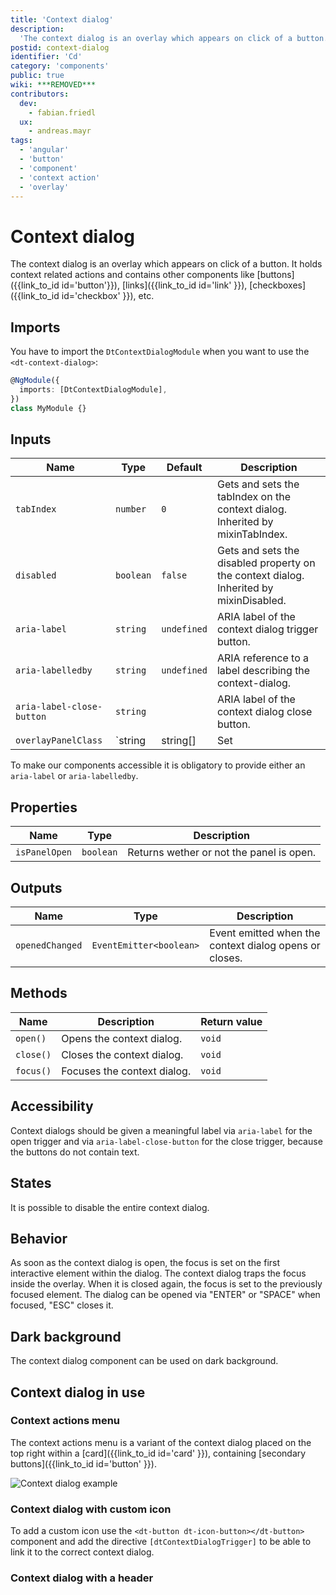 ```yaml
---
title: 'Context dialog'
description:
  'The context dialog is an overlay which appears on click of a button.'
postid: context-dialog
identifier: 'Cd'
category: 'components'
public: true
wiki: ***REMOVED***
contributors:
  dev:
    - fabian.friedl
  ux:
    - andreas.mayr
tags:
  - 'angular'
  - 'button'
  - 'component'
  - 'context action'
  - 'overlay'
---
```


# Context dialog

The context dialog is an overlay which appears on click of a button. It holds
context related actions and contains other components like
[buttons]({{link_to_id id='button'}}), [links]({{link_to_id id='link' }}),
[checkboxes]({{link_to_id id='checkbox' }}), etc.

<docs-source-example example="ContextDialogDefaultExample"></docs-source-example>

## Imports

You have to import the `DtContextDialogModule` when you want to use the
`<dt-context-dialog>`:

```typescript
@NgModule({
  imports: [DtContextDialogModule],
})
class MyModule {}
```

## Inputs

| Name                      | Type                                                       | Default     | Description                                                                                             |
| ------------------------- | ---------------------------------------------------------- | ----------- | ------------------------------------------------------------------------------------------------------- |
| `tabIndex`                | `number`                                                   | `0`         | Gets and sets the tabIndex on the context dialog. Inherited by mixinTabIndex.                           |
| `disabled`                | `boolean`                                                  | `false`     | Gets and sets the disabled property on the context dialog. Inherited by mixinDisabled.                  |
| `aria-label`              | `string`                                                   | `undefined` | ARIA label of the context dialog trigger button.                                                        |
| `aria-labelledby`         | `string`                                                   | `undefined` | ARIA reference to a label describing the context-dialog.                                                |
| `aria-label-close-button` | `string`                                                   |             | ARIA label of the context dialog close button.                                                          |
| `overlayPanelClass`       | `string | string[] | Set<string> | { [key: string]: any }` |             | Custom css classes to add to the overlay panel element. Can be used to scope styling within the overlay |

To make our components accessible it is obligatory to provide either an
`aria-label` or `aria-labelledby`.

## Properties

| Name          | Type      | Description                              |
| ------------- | --------- | ---------------------------------------- |
| `isPanelOpen` | `boolean` | Returns wether or not the panel is open. |

## Outputs

| Name            | Type                    | Description                                            |
| --------------- | ----------------------- | ------------------------------------------------------ |
| `openedChanged` | `EventEmitter<boolean>` | Event emitted when the context dialog opens or closes. |

## Methods

| Name      | Description                 | Return value |
| --------- | --------------------------- | ------------ |
| `open()`  | Opens the context dialog.   | `void`       |
| `close()` | Closes the context dialog.  | `void`       |
| `focus()` | Focuses the context dialog. | `void`       |

## Accessibility

Context dialogs should be given a meaningful label via `aria-label` for the open
trigger and via `aria-label-close-button` for the close trigger, because the
buttons do not contain text.

## States

It is possible to disable the entire context dialog.

<docs-source-example example="ContextDialogInteractiveExample"></docs-source-example>

## Behavior

As soon as the context dialog is open, the focus is set on the first interactive
element within the dialog. The context dialog traps the focus inside the
overlay. When it is closed again, the focus is set to the previously focused
element. The dialog can be opened via "ENTER" or "SPACE" when focused, "ESC"
closes it.

<docs-source-example example="ContextDialogPreviousFocusExample"></docs-source-example>

## Dark background

The context dialog component can be used on dark background.

<docs-source-example example="ContextDialogDarkExample" themedark="true"></docs-source-example>

## Context dialog in use

### Context actions menu

The context actions menu is a variant of the context dialog placed on the top
right within a [card]({{link_to_id id='card' }}), containing [secondary
buttons]({{link_to_id id='button' }}).

![Context dialog example](https://d24pvdz4mvzd04.cloudfront.net/test/context-dialog-example-100-4075494172.png)

### Context dialog with custom icon

To add a custom icon use the `<dt-button dt-icon-button></dt-button>` component
and add the directive `[dtContextDialogTrigger]` to be able to link it to the
correct context dialog.

<docs-source-example example="ContextDialogCustomIconExample"></docs-source-example>

### Context dialog with a header

<docs-source-example example="ContextDialogHeaderExample"></docs-source-example>
